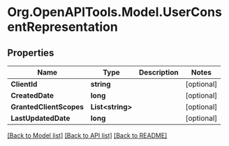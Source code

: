 # Org.OpenAPITools.Model.UserConsentRepresentation

## Properties

Name | Type | Description | Notes
------------ | ------------- | ------------- | -------------
**ClientId** | **string** |  | [optional] 
**CreatedDate** | **long** |  | [optional] 
**GrantedClientScopes** | **List&lt;string&gt;** |  | [optional] 
**LastUpdatedDate** | **long** |  | [optional] 

[[Back to Model list]](../README.md#documentation-for-models) [[Back to API list]](../README.md#documentation-for-api-endpoints) [[Back to README]](../README.md)

